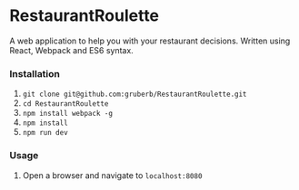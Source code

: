 # RestaurantRoulette
A web application to help you with your restaurant decisions. Written using React, Webpack and ES6 syntax.

### Installation

1. `git clone git@github.com:gruberb/RestaurantRoulette.git`
2. `cd RestaurantRoulette`
3. `npm install webpack -g`
4. `npm install`
5. `npm run dev`

### Usage

1. Open a browser and navigate to `localhost:8080`

